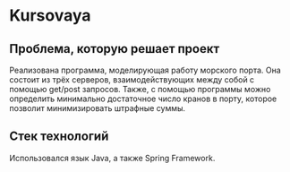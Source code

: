 # Kursovaya
## Проблема, которую решает проект 
Реализована программа, моделирующая работу морского порта. Она состоит из трёх серверов, взаимодействующих между собой с помощью get/post запросов. Также, 
с помощью программы можно определить минимально достаточное число кранов в порту, которое позволит минимизировать штрафные суммы.
## Стек технологий
Использовался язык Java, а также Spring Framework.
